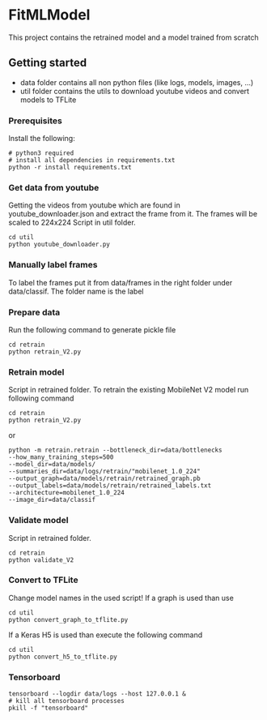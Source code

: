 # FitMLModel
This project contains the retrained model and a model trained from scratch

## Getting started
- data folder contains all non python files (like logs, models, images, ...)
- util folder contains the utils to download youtube videos and convert models to TFLite

### Prerequisites
Install the following:

```
# python3 required
# install all dependencies in requirements.txt
python -r install requirements.txt
```

### Get data from youtube
Getting the videos from youtube which are found in youtube_downloader.json and extract the frame from it.
The frames will be scaled to 224x224
Script in util folder.
```
cd util
python youtube_downloader.py
```

### Manually label frames
To label the frames put it from data/frames in the right folder under data/classif.
The folder name is the label

### Prepare data
Run the following command to generate pickle file
```
cd retrain
python retrain_V2.py
```

### Retrain model
Script in retrained folder.
To retrain the existing MobileNet V2 model run following command

```
cd retrain
python retrain_V2.py
```
or 
```
python -m retrain.retrain --bottleneck_dir=data/bottlenecks
--how_many_training_steps=500
--model_dir=data/models/
--summaries_dir=data/logs/retrain/"mobilenet_1.0_224"
--output_graph=data/models/retrain/retrained_graph.pb
--output_labels=data/models/retrain/retrained_labels.txt
--architecture=mobilenet_1.0_224
--image_dir=data/classif
```

### Validate model
Script in retrained folder.
```
cd retrain
python validate_V2
```

### Convert to TFLite
Change model names in the used script!
If a graph is used than use
```
cd util
python convert_graph_to_tflite.py
```
If a Keras H5 is used than execute the following command
```
cd util
python convert_h5_to_tflite.py
```

### Tensorboard
```
tensorboard --logdir data/logs --host 127.0.0.1 &
# kill all tensorboard processes
pkill -f "tensorboard"
```
